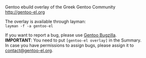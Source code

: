 Gentoo ebuild overlay of the Greek Gentoo Community  
http://gentoo-el.org

The overlay is available through layman:  
```layman -f -a gentoo-el```

If you want to report a bug, please use [Gentoo Bugzilla](https://bugs.gentoo.org).  
__IMPORTANT__: You need to put `[gentoo-el overlay]` in the Summary.  
In case you have permissions to assign bugs, please assign it to contact@gentoo-el.org.
